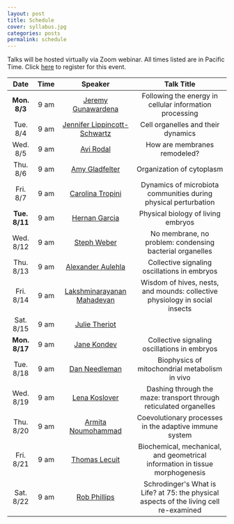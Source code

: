 ```yaml
---
layout: post
title: Schedule
cover: syllabus.jpg
categories: posts
permalink: schedule
---
```

Talks will be hosted virtually via Zoom webinar. All times listed are in Pacific Time. Click [here](https://mbl.zoom.us/webinar/register/WN_JK3gtu4CTSmO1V_g488YaA) to register for this event.

| Date | Time | Speaker | Talk Title |
| :--: | :--: | :--: | :--: |
|**Mon. 8/3**| 9 am | [Jeremy Gunawardena](http://vcp.med.harvard.edu/) | Following the energy in cellular information processing |
|Tue. 8/4| 9 am | [Jennifer Lippincott-Schwartz](https://www.janelia.org/lab/lippincott-schwartz-lab) | Cell organelles and their dynamics |
|Wed. 8/5| 9 am | [Avi Rodal](https://www.rodallab.org/) | How are membranes remodeled? |
|Thu. 8/6| 9 am | [Amy Gladfelter](http://gladfelterlab.web.unc.edu/) | Organization of cytoplasm |
|Fri. 8/7| 9 am | [Carolina Tropini](http://tropini.microbiology.ubc.ca/) | Dynamics of microbiota communities during physical perturbation |
|**Tue. 8/11**| 9 am | [Hernan Garcia](https://mcb.berkeley.edu/labs/garcia/)	| Physical biology of living embryos |
|Wed. 8/12| 9 am | [Steph Weber](https://weberlab.ca/) | No membrane, no problem: condensing bacterial organelles |
|Thu. 8/13| 9 am | [Alexander Aulehla](https://www.embl.de/research/units/dev_biology/aulehla/) | Collective signaling oscillations in embryos |
|Fri. 8/14| 9 am | [Lakshminarayanan Mahadevan](https://www.seas.harvard.edu/softmat/)	| Wisdom of hives, nests, and mounds: collective physiology in social insects |
|Sat. 8/15| 9 am | [Julie Theriot](https://sites.uw.edu/theriotlab/) |  |
|**Mon. 8/17**| 9 am | [Jane Kondev](http://people.brandeis.edu/~kondev/)	| Collective signaling oscillations in embryos |
|Tue. 8/18| 9 am | [Dan Needleman](https://needleman.seas.harvard.edu/) | Biophysics of mitochondrial metabolism in vivo |
|Wed. 8/19| 9 am | [Lena Koslover](http://koslover.ucsd.edu/) | Dashing through the maze: transport through reticulated organelles |
|Thu. 8/20| 9 am | [Armita Noumohammad](https://sites.google.com/uw.edu/statphysevol/welcome) | Coevolutionary processes in the adaptive immune system |
|Fri. 8/21| 9 am | [Thomas Lecuit](http://www.ibdm.univ-mrs.fr/equipe/cell-polarity-and-tissue-morphogenesis/) | Biochemical, mechanical, and geometrical information in tissue morphogenesis |
|Sat. 8/22| 9 am | [Rob Phillips](https://www.rpgroup.caltech.edu/) | Schrodinger's What is Life? at 75: the physical aspects of the living cell re-examined |
